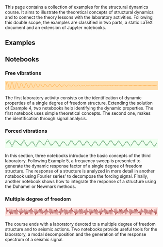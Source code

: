 
This page contains a collection of examples for the structural dynamics course.
It aims to illustrate the theoretical concepts of structural dynamics and to connect the theory lessons with the laboratory activities.
Following this double scope, the examples are classified in two parts, a static LaTeX document and an extension of Jupyter notebooks.

## Examples 

<object data="problems.pdf" width="100%" height="500" type='application/pdf'></object>

## Notebooks

### Free vibrations
![](banner/free.png)

The first laboratory activity consists on the identification of dynamic properties of a single degree of freedom structure.
Extending the solution of Example 4, two notebooks help identifying the dynamic properties.
The first notebook uses simple theoretical concepts. The second one, makes the identification through signal analysis.

### Forced vibrations
![](banner/forced.png)

In this section, three notebooks introduce the basic concepts of the third laboratory.
Following Example 5, a frequency sweep is presented to generate the dynamic response factor of a single degree of freedom structure.
The response of a structure is analyzed in more detail in another notebook using Fourier series' to decompose the forcing signal.
Finally, another notebook shows how to integrate the response of a structure using the Duhamel or Newmark methods.

### Multiple degree of freedom
![](banner/mdof.png)

The course ends with a laboratory devoted to a multiple degree of freedom structure and to seismic actions.
Two notebooks provide useful tools for the laboratory, a modal decomposition and the generation of the response spectrum of a seismic signal.
